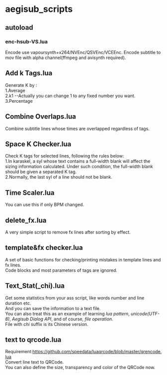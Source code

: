 # aegisub_scripts

## autoload  
### enc-hsub-VS.lua
Encode use vapoursynth+x264/NVEnc/QSVEnc/VCEEnc.
Encode subtitle to mov file with alpha channel(ffmpeg and avisynth required).

## Add k Tags.lua  
Generate K by :  
1.Average  
2.k1     --Actually you can change 1 to any fixed number you want.  
3.Percentage

## Combine Overlaps.lua  
Combine subtitle lines whose times are overlapped regardless of tags.  

## Space K Checker.lua
Check K tags for selected lines, following the rules below:  
1.In karaskel, a syl whose text contains a full-width blank will affect the sizing information calculated.
Under such condition, the full-width blank should be given a separated K tag.  
2.Normally, the last syl of a line should not be blank.  

## Time Scaler.lua  
You can use this if only BPM changed.  

## delete_fx.lua  
A very simple script to remove fx lines after sorting by effect.   
  
## template&fx checker.lua  
A set of basic functions for checking/printing mistakes in template lines and fx lines.  
Code blocks and most parameters of tags are ignored.  


## Text_Stat(\_chi).lua    
Get some statistics from your ass script, like words number and line duration etc.  
And you can save the information to a text file.  
You can also treat this as an example of learning _lua pattern_, _unicode(UTF-8)_, _Aegisub Dialog API_, and of course, _file operation_.  
File with _chi_ suffix is its Chinese version.  

## text to qrcode.lua    
Requirement:https://github.com/speedata/luaqrcode/blob/master/qrencode.lua  
Convert line text to QRCode.  
You can also define the size, transparency and color of the QRCode now.  
